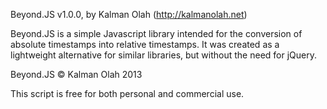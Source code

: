 Beyond.JS v1.0.0, by Kalman Olah (http://kalmanolah.net)

Beyond.JS is a simple Javascript library intended for the conversion of absolute timestamps
into relative timestamps. It was created as a lightweight alternative for similar libraries,
but without the need for jQuery.
 
Beyond.JS © Kalman Olah 2013

This script is free for both personal and commercial use.